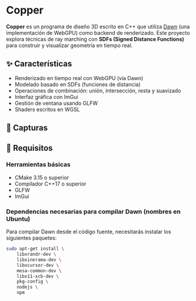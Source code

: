 # Copper

**Copper** es un programa de diseño 3D escrito en C++ que utiliza [Dawn](https://dawn.googlesource.com/dawn/) (una implementación de WebGPU) como backend de renderizado. Este proyecto explora técnicas de ray marching con **SDFs (Signed Distance Functions)** para construir y visualizar geometría en tiempo real.

## ✨ Características

- Renderizado en tiempo real con WebGPU (vía Dawn)
- Modelado basado en SDFs (funciones de distancia)
- Operaciones de combinación: unión, intersección, resta y suavizado
- Interfaz gráfica con ImGui
- Gestión de ventana usando GLFW
- Shaders escritos en WGSL

## 📸 Capturas

> 

## 🧰 Requisitos

### Herramientas básicas

- CMake 3.15 o superior
- Compilador C++17 o superior
- GLFW
- ImGui

### Dependencias necesarias para compilar Dawn (nombres en Ubuntu)

Para compilar Dawn desde el código fuente, necesitarás instalar los siguientes paquetes:

```bash
sudo apt-get install \
    libxrandr-dev \
    libxinerama-dev \
    libxcursor-dev \
    mesa-common-dev \
    libx11-xcb-dev \
    pkg-config \
    nodejs \
    npm
